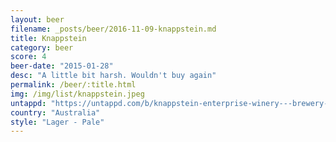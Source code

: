 ```yaml
---
layout: beer
filename: _posts/beer/2016-11-09-knappstein.md
title: Knappstein
category: beer
score: 4
beer-date: "2015-01-28"
desc: "A little bit harsh. Wouldn't buy again"
permalink: /beer/:title.html
img: /img/list/knappstein.jpeg
untappd: "https://untappd.com/b/knappstein-enterprise-winery---brewery-knappstein-reserve-lager/12681"
country: "Australia"
style: "Lager - Pale"
---
```

